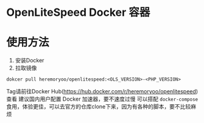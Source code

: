 # OpenLiteSpeed Docker 容器
# 使用方法
1. 安装Docker
2. 拉取镜像
```
dokcer pull heremoryoo/openlitespeed:<OLS_VERSION>-<PHP_VERSION>
```
Tag请前往Docker Hub(https://hub.docker.com/r/heremoryoo/openlitespeed)查看
建议国内用户配置 Docker 加速器，要不速度过慢
可以搭配 `docker-compose` 食用，体验更佳，可以去官方的仓库clone下来，因为有各种的脚本，要不比较麻烦
